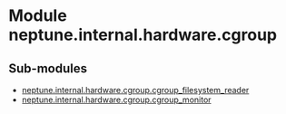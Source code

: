 Module neptune.internal.hardware.cgroup
=======================================

Sub-modules
-----------
* [neptune.internal.hardware.cgroup.cgroup_filesystem_reader](/api-reference/neptune.internal.hardware.cgroup/neptune.internal.hardware.cgroup.cgroup_filesystem_reader.md)
* [neptune.internal.hardware.cgroup.cgroup_monitor](/api-reference/neptune.internal.hardware.cgroup/neptune.internal.hardware.cgroup.cgroup_monitor.md)